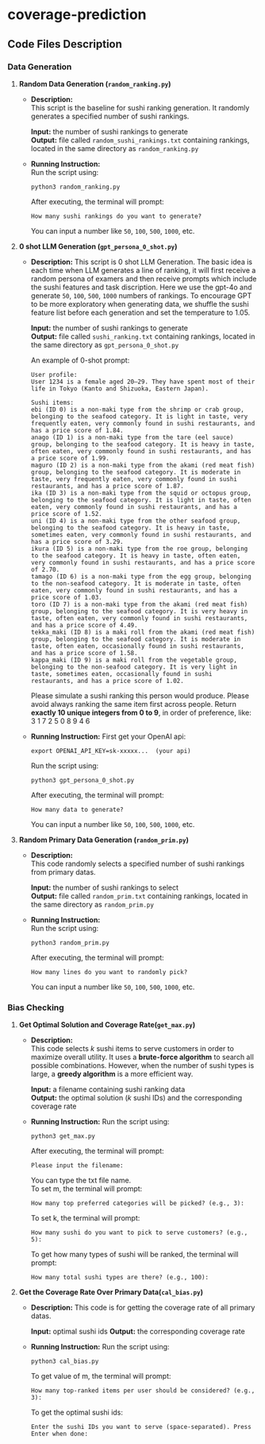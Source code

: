 # coverage-prediction

## Code Files Description

### Data Generation

1. **Random Data Generation (`random_ranking.py`)**

   - **Description:**  
     This script is the baseline for sushi ranking generation. It randomly generates a specified number of sushi rankings.

     **Input:** the number of sushi rankings to generate  
     **Output:** file called `random_sushi_rankings.txt` containing rankings, located in the same directory as `random_ranking.py`

   - **Running Instruction:**  
     Run the script using:
     ```
     python3 random_ranking.py
     ```
     After executing, the terminal will prompt:
     ```
     How many sushi rankings do you want to generate?
     ```
     You can input a number like `50`, `100`, `500`, `1000`, etc.

2. **0 shot LLM Generation (`gpt_persona_0_shot.py`)**

   - **Description:**
     This script is 0 shot LLM Generation. The basic idea is each time when LLM generates a line of ranking, it will first receive a random persona of examers and then receive prompts which include the sushi features and task discription. Here we use the gpt-4o and generate `50`, `100`, `500`, `1000` numbers of rankings. To encourage GPT to be more exploratory when generating data, we shuffle the sushi feature list before each generation and set the temperature to 1.05.

     **Input:** the number of sushi rankings to generate  
     **Output:** file called `sushi_ranking.txt` containing rankings, located in the same directory as `gpt_persona_0_shot.py`

     An example of 0-shot prompt:
     ```
     User profile:
     User 1234 is a female aged 20–29. They have spent most of their life in Tokyo (Kanto and Shizuoka, Eastern Japan).

     Sushi items:
     ebi (ID 0) is a non-maki type from the shrimp or crab group, belonging to the seafood category. It is light in taste, very frequently eaten, very commonly found in sushi restaurants, and has a price score of 1.84.
     anago (ID 1) is a non-maki type from the tare (eel sauce) group, belonging to the seafood category. It is heavy in taste, often eaten, very commonly found in sushi restaurants, and has a price score of 1.99.
     maguro (ID 2) is a non-maki type from the akami (red meat fish) group, belonging to the seafood category. It is moderate in taste, very frequently eaten, very commonly found in sushi restaurants, and has a price score of 1.87.
     ika (ID 3) is a non-maki type from the squid or octopus group, belonging to the seafood category. It is light in taste, often eaten, very commonly found in sushi restaurants, and has a price score of 1.52.
     uni (ID 4) is a non-maki type from the other seafood group, belonging to the seafood category. It is heavy in taste, sometimes eaten, very commonly found in sushi restaurants, and has a price score of 3.29.
     ikura (ID 5) is a non-maki type from the roe group, belonging to the seafood category. It is heavy in taste, often eaten, very commonly found in sushi restaurants, and has a price score of 2.70.
     tamago (ID 6) is a non-maki type from the egg group, belonging to the non-seafood category. It is moderate in taste, often eaten, very commonly found in sushi restaurants, and has a price score of 1.03.
     toro (ID 7) is a non-maki type from the akami (red meat fish) group, belonging to the seafood category. It is very heavy in taste, often eaten, very commonly found in sushi restaurants, and has a price score of 4.49.
     tekka_maki (ID 8) is a maki roll from the akami (red meat fish) group, belonging to the seafood category. It is moderate in taste, often eaten, occasionally found in sushi restaurants, and has a price score of 1.58.
     kappa_maki (ID 9) is a maki roll from the vegetable group, belonging to the non-seafood category. It is very light in taste, sometimes eaten, occasionally found in sushi restaurants, and has a price score of 1.02.
     ```

     Please simulate a sushi ranking this person would produce.
     Please avoid always ranking the same item first across people.
     Return **exactly 10 unique integers from 0 to 9**, in order of preference, like:
     3 1 7 2 5 0 8 9 4 6


   - **Running Instruction:**
      First get your OpenAI api:
     ```
     export OPENAI_API_KEY=sk-xxxxx...  (your api)
     ```
      Run the script using:
     ```
     python3 gpt_persona_0_shot.py
     ```
     After executing, the terminal will prompt:
     ```
     How many data to generate?
     ```
     You can input a number like `50`, `100`, `500`, `1000`, etc.

3. **Random Primary Data Generation (`random_prim.py`)**

   - **Description:**  
     This code randomly selects a specified number of sushi rankings from primary datas.

     **Input:** the number of sushi rankings to select  
     **Output:** file called `random_prim.txt` containing rankings, located in the same directory as `random_prim.py`

   - **Running Instruction:**  
     Run the script using:
     ```
     python3 random_prim.py
     ```
     After executing, the terminal will prompt:
     ```
     How many lines do you want to randomly pick?
     ```
     You can input a number like `50`, `100`, `500`, `1000`, etc.

### Bias Checking

1. **Get Optimal Solution and Coverage Rate(`get_max.py`)**

   - **Description:**  
     This code selects *k* sushi items to serve customers in order to maximize overall utility.  It uses a **brute-force algorithm** to search all possible combinations. However, when the number of sushi types is large, a **greedy algorithm** is a more efficient way.  

     **Input:** a filename containing sushi ranking data  
     **Output:** the optimal solution (*k* sushi IDs) and the corresponding coverage rate


   - **Running Instruction:**
     Run the script using:
     ```
     python3 get_max.py
     ```
     After executing, the terminal will prompt:
     ```
     Please input the filename:
     ```
     You can type the txt file name.   
     To set m, the terminal will prompt:
     ```
     How many top preferred categories will be picked? (e.g., 3):
     ```
     To set k, the terminal will prompt:
     ```
     How many sushi do you want to pick to serve customers? (e.g., 5):
     ```
     To get how many types of sushi will be ranked, the terminal will prompt:
     ```
     How many total sushi types are there? (e.g., 100):
     ```
2. **Get the Coverage Rate Over Primary Data(`cal_bias.py`)**
   
   - **Description:**
     This code is for getting the coverage rate of all primary datas.

     **Input:** optimal sushi ids
     **Output:** the corresponding coverage rate

   - **Running Instruction:**
     Run the script using:
     ```
     python3 cal_bias.py
     ```
     To get value of m, the terminal will prompt:
     ```
     How many top-ranked items per user should be considered? (e.g., 3): 
     ```
     To get the optimal sushi ids:
     ```
     Enter the sushi IDs you want to serve (space-separated). Press Enter when done:
     ```
